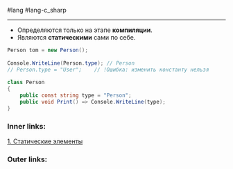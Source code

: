 #lang #lang-c_sharp  

---
- Определяются только на этапе **компиляции**.
- Являются **статическими** сами по себе.

```csharp
Person tom = new Person();
 
Console.WriteLine(Person.type); // Person
// Person.type = "User";    // !Ошибка: изменить константу нельзя
 
class Person
{
    public const string type = "Person";
    public void Print() => Console.WriteLine(type);
}

```

### Inner links:
[1. Статические элементы](1.%20Languages/C-sharp/0.%20Введение/2.%20Классовые%20механизмы/Статика/1.%20Статические%20элементы.md)


### Outer links:


